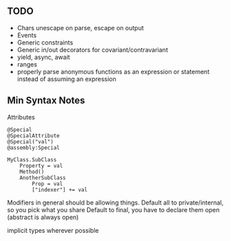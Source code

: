 ## TODO

* Chars unescape on parse, escape on output
* Events
* Generic constraints
* Generic in/out decorators for covariant/contravariant
* yield, async, await
* ranges
* properly parse anonymous functions as an expression or statement instead of assuming an expression

## Min Syntax Notes

Attributes
```
@Special
@SpecialAttribute
@Special("val")
@assembly:Special
```

```
MyClass.SubClass
    Property = val
    Method()
    AnotherSubClass
        Prop = val
        ["indexer"] += val
```

Modifiers in general should be allowing things.
    Default all to private/internal, so you pick what you share
    Default to final, you have to declare them open (abstract is always open)


implicit types wherever possible
